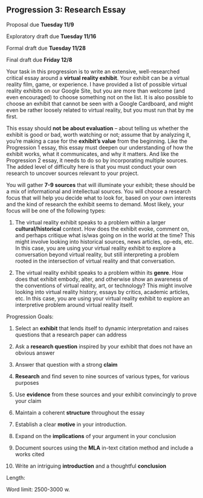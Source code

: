 ## Progression 3: Research Essay

Proposal due **Tuesday 11/9**

Exploratory draft due **Tuesday 11/16**

Formal draft due **Tuesday 11/28**

Final draft due **Friday 12/8**

Your task in this progression is to write an extensive, well-researched critical essay around a **virtual reality exhibit**. Your exhibit can be a virtual reality film, game, or experience. I have provided a list of possible virtual reality exhibits on our Google Site, but you are more than welcome (and even encouraged) to choose something not on the list. It is also possible to choose an exhibit that cannot be seen with a Google Cardboard, and might even be rather loosely related to virtual reality, but you must run that by me first.

This essay should **not be about evaluation** – about telling us whether the exhibit is good or bad, worth watching or not; assume that by analyzing it, you’re making a case for the **exhibit’s value** from the beginning. Like the Progression 1 essay, this essay must deepen our understanding of how the exhibit works, what it communicates, and why it matters. And like the Progression 2 essay, it needs to do so by incorporating multiple sources. The added level of difficulty here is that you must conduct your own research to uncover sources relevant to your project.

You will gather **7-9 sources** that will illuminate your exhibit; these should be a mix of informational and intellectual sources. You will choose a research focus that will help you decide what to look for, based on your own interests and the kind of research the exhibit seems to demand. Most likely, your focus will be one of the following types:

1. The virtual reality exhibit speaks to a problem within a larger **cultural/historical** context. How does the exhibit evoke, comment on, and perhaps critique what is/was going on in the world at the time? This might involve looking into historical sources, news articles, op-eds, etc. In this case, you are using your virtual reality exhibit to explore a conversation beyond virtual reality, but still interpreting a problem rooted in the intersection of virtual reality and that conversation.

2. The virtual reality exhibit speaks to a problem within its **genre**. How does that exhibit embody, alter, and otherwise show an awareness of the conventions of virtual reality, art, or technology? This might involve looking into virtual reality history, essays by critics, academic articles, etc. In this case, you are using your virtual reality exhibit to explore an interpretive problem around virtual reality itself.

Progression Goals:

1. Select an **exhibit** that lends itself to dynamic interpretation and raises questions that a research paper can address

1. Ask a **research question** inspired by your exhibit that does not have an obvious answer

3. Answer that question with a strong **claim**  

4. **Research** and find seven to nine sources of various types, for various purposes  

5. Use **evidence** from these sources and your exhibit convincingly to prove your claim

5. Maintain a coherent **structure** throughout the essay

4. Establish a clear **motive** in your introduction.

5. Expand on the **implications** of your argument in your conclusion

5. Document sources using the **MLA** in-text citation method and include a works cited

10. Write an intriguing **introduction** and a thoughtful **conclusion**

Length:

Word limit: 2500-3000 w.
